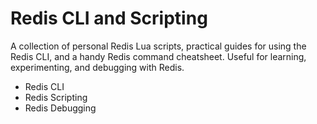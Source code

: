 # Redis CLI and Scripting

A collection of personal Redis Lua scripts, practical guides for using the Redis CLI, and a handy Redis command cheatsheet. Useful for learning, experimenting, and debugging with Redis.

- Redis CLI
- Redis Scripting
- Redis Debugging